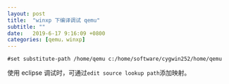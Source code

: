 ```yaml
---
layout: post
title:  "winxp 下编译调试 qemu"
subtitle: ""
date:   2019-6-17 9:16:09 +0800
categories: [qemu，winxp]
---
```


```plain
#set substitute-path /home/qemu c:/home/software/cygwin252/home/qemu
```

使用 eclipse 调试时，可通过`edit source lookup path`添加映射。

